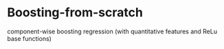 # Boosting-from-scratch
component-wise boosting regression (with quantitative features and ReLu base functions)
